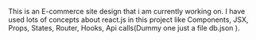 This is an E-commerce site design that i am currently working on.
I have used lots of concepts about react.js in this project like Components, JSX, Props, States, Router, Hooks, Api calls(Dummy one just a file db.json ).
